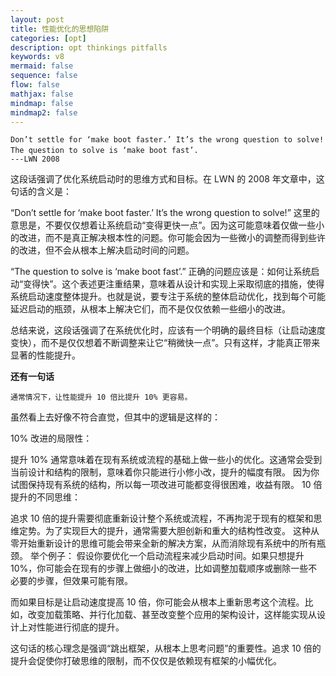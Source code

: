 ```yaml
---
layout: post
title: 性能优化的思想陷阱
categories: [opt]
description: opt thinkings pitfalls
keywords: v8
mermaid: false
sequence: false
flow: false
mathjax: false
mindmap: false
mindmap2: false
---
```


```Don’t settle for ‘make boot faster.’ It’s the wrong question to solve! The question to solve is ‘make boot fast’. ```
```                                                                                                       ---LWN 2008```

这段话强调了优化系统启动时的思维方式和目标。在 LWN 的 2008 年文章中，这句话的含义是：

“Don’t settle for ‘make boot faster.’ It’s the wrong question to solve!” 这里的意思是，不要仅仅想着让系统启动“变得更快一点”。因为这可能意味着仅做一些小的改进，而不是真正解决根本性的问题。你可能会因为一些微小的调整而得到些许的改进，但不会从根本上解决启动时间的问题。

“The question to solve is ‘make boot fast’.” 正确的问题应该是：如何让系统启动“变得快”。这个表述更注重结果，意味着从设计和实现上采取彻底的措施，使得系统启动速度整体提升。也就是说，要专注于系统的整体启动优化，找到每个可能延迟启动的瓶颈，从根本上解决它们，而不是仅仅依赖一些细小的改进。

总结来说，这段话强调了在系统优化时，应该有一个明确的最终目标（让启动速度变快），而不是仅仅想着不断调整来让它“稍微快一点”。只有这样，才能真正带来显著的性能提升。

**还有一句话**

```通常情况下，让性能提升 10 倍比提升 10% 更容易。```

虽然看上去好像不符合直觉，但其中的逻辑是这样的：

10% 改进的局限性：

提升 10% 通常意味着在现有系统或流程的基础上做一些小的优化。这通常会受到当前设计和结构的限制，意味着你只能进行小修小改，提升的幅度有限。
因为你试图保持现有系统的结构，所以每一项改进可能都变得很困难，收益有限。
10 倍提升的不同思维：

追求 10 倍的提升需要彻底重新设计整个系统或流程，不再拘泥于现有的框架和思维定势。为了实现巨大的提升，通常需要大胆创新和重大的结构性改变。
这种从零开始重新设计的思维可能会带来全新的解决方案，从而消除现有系统中的所有瓶颈。
举个例子： 假设你要优化一个启动流程来减少启动时间。如果只想提升 10%，你可能会在现有的步骤上做细小的改进，比如调整加载顺序或删除一些不必要的步骤，但效果可能有限。

而如果目标是让启动速度提高 10 倍，你可能会从根本上重新思考这个流程。比如，改变加载策略、并行化加载、甚至改变整个应用的架构设计，这样能实现从设计上对性能进行彻底的提升。

这句话的核心理念是强调“跳出框架，从根本上思考问题”的重要性。追求 10 倍的提升会促使你打破思维的限制，而不仅仅是依赖现有框架的小幅优化。
